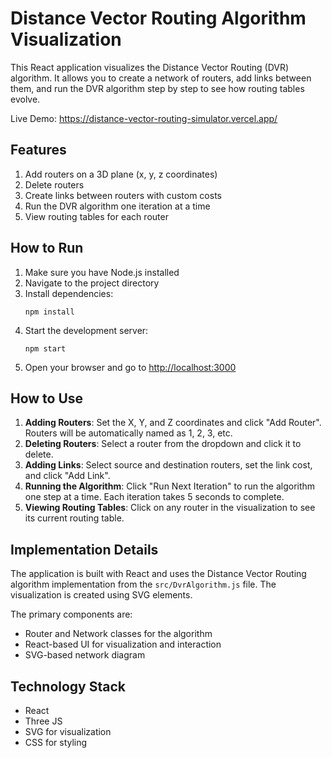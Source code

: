 # Distance Vector Routing Algorithm Visualization

This React application visualizes the Distance Vector Routing (DVR) algorithm. It allows you to create a network of routers, add links between them, and run the DVR algorithm step by step to see how routing tables evolve.

Live Demo: https://distance-vector-routing-simulator.vercel.app/
## Features

1. Add routers on a 3D plane (x, y, z coordinates)
2. Delete routers
3. Create links between routers with custom costs
4. Run the DVR algorithm one iteration at a time
5. View routing tables for each router

## How to Run

1. Make sure you have Node.js installed
2. Navigate to the project directory
3. Install dependencies:
   ```
   npm install
   ```
4. Start the development server:
   ```
   npm start
   ```
5. Open your browser and go to [http://localhost:3000](http://localhost:3000)

## How to Use

1. **Adding Routers**: Set the X, Y, and Z coordinates and click "Add Router". Routers will be automatically named as 1, 2, 3, etc.
2. **Deleting Routers**: Select a router from the dropdown and click it to delete.
3. **Adding Links**: Select source and destination routers, set the link cost, and click "Add Link".
4. **Running the Algorithm**: Click "Run Next Iteration" to run the algorithm one step at a time. Each iteration takes 5 seconds to complete.
5. **Viewing Routing Tables**: Click on any router in the visualization to see its current routing table.

## Implementation Details

The application is built with React and uses the Distance Vector Routing algorithm implementation from the `src/DvrAlgorithm.js` file. The visualization is created using SVG elements.

The primary components are:
- Router and Network classes for the algorithm
- React-based UI for visualization and interaction
- SVG-based network diagram

## Technology Stack

- React
- Three JS
- SVG for visualization
- CSS for styling
